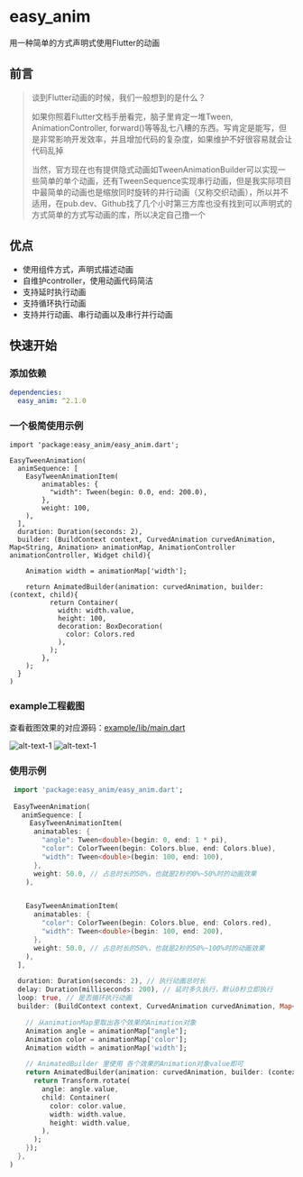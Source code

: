# easy_anim

用一种简单的方式声明式使用Flutter的动画


## 前言

> 谈到Flutter动画的时候，我们一般想到的是什么？
> 
> 如果你照着Flutter文档手册看完，脑子里肯定一堆Tween, AnimationController, forward()等等乱七八糟的东西。写肯定是能写，但是非常影响开发效率，并且增加代码的复杂度，如果维护不好很容易就会让代码乱掉
> 
> 当然，官方现在也有提供隐式动画如TweenAnimationBuilder可以实现一些简单的单个动画，还有TweenSequence实现串行动画，但是我实际项目中最简单的动画也是缩放同时旋转的并行动画（又称交织动画），所以并不适用，在pub.dev、Github找了几个小时第三方库也没有找到可以声明式的方式简单的方式写动画的库，所以决定自己撸一个
> 


## 优点
- 使用组件方式，声明式描述动画
- 自维护controller，使用动画代码简洁
- 支持延时执行动画
- 支持循环执行动画
- 支持并行动画、串行动画以及串行并行动画




## 快速开始

### 添加依赖
``` yaml
dependencies:
  easy_anim: ^2.1.0  
```


### 一个极简使用示例
```
import 'package:easy_anim/easy_anim.dart';

EasyTweenAnimation(
  animSequence: [
    EasyTweenAnimationItem(
        animatables: {
          "width": Tween(begin: 0.0, end: 200.0),
        },
        weight: 100,
    ),
  ],
  duration: Duration(seconds: 2),
  builder: (BuildContext context, CurvedAnimation curvedAnimation, Map<String, Animation> animationMap, AnimationController animationController, Widget child){

    Animation width = animationMap['width'];

    return AnimatedBuilder(animation: curvedAnimation, builder: (context, child){
          return Container(
            width: width.value,
            height: 100,
            decoration: BoxDecoration(
              color: Colors.red
            ),
          );
        },
    );
  }
)
```


### example工程截图
查看截图效果的对应源码：[example/lib/main.dart](example/lib/main.dart)

![alt-text-1](doc/assets/demo1.gif "title-1") ![alt-text-1](doc/assets/demo2.gif "title-1")


### 使用示例
``` dart
 import 'package:easy_anim/easy_anim.dart';
 
 EasyTweenAnimation(
   animSequence: [
     EasyTweenAnimationItem(
      animatables: {
        "angle": Tween<double>(begin: 0, end: 1 * pi),
        "color": ColorTween(begin: Colors.blue, end: Colors.blue),
        "width": Tween<double>(begin: 100, end: 100),
      },
      weight: 50.0, // 占总时长的50%，也就是2秒的0%~50%时的动画效果
    ),


    EasyTweenAnimationItem(
      animatables: {
        "color": ColorTween(begin: Colors.blue, end: Colors.red),
        "width": Tween<double>(begin: 100, end: 200),
      },
      weight: 50.0, // 占总时长的50%，也就是2秒的50%~100%时的动画效果
    ),
  ],

  duration: Duration(seconds: 2), // 执行动画总时长
  delay: Duration(milliseconds: 200), // 延时多久执行，默认0秒立即执行
  loop: true, // 是否循环执行动画
  builder: (BuildContext context, CurvedAnimation curvedAnimation, Map<String, Animation> animationMap, AnimationController animationController, Widget child){

    // 从animationMap里取出各个效果的Animation对象
    Animation angle = animationMap["angle"];
    Animation color = animationMap['color'];
    Animation width = animationMap['width'];

    // AnimatedBuilder 里使用 各个效果的Animation对象value即可
    return AnimatedBuilder(animation: curvedAnimation, builder: (context, child){
      return Transform.rotate(
        angle: angle.value,
        child: Container(
          color: color.value,
          width: width.value,
          height: width.value,
        ),
      );
    });
  },
)

```